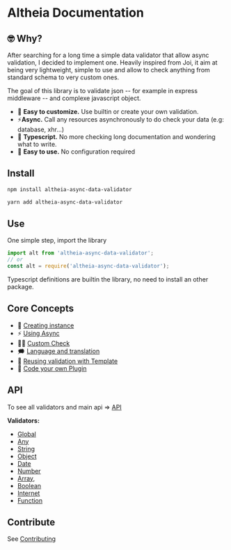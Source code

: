 # Altheia Documentation

## 🤓 Why?

After searching for a long time a simple data validator that allow async validation, I decided to implement one. Heavily inspired from Joi, it aim at being very lightweight, simple to use and allow to check anything from standard schema to very custom ones.

The goal of this library is to validate json -- for example in express middleware -- and complexe javascript object.

- 💅 **Easy to customize.** Use builtin or create your own validation.
- ⚡️**Async.** Call any resources asynchronously to do check your data (e.g: database, xhr...)
- 🤩 **Typescript.** No more checking long documentation and wondering what to write.
- 🧘 **Easy to use.** No configuration required

## Install

```bash
npm install altheia-async-data-validator
```

```sh
yarn add altheia-async-data-validator
```

## Use

One simple step, import the library

```javascript
import alt from 'altheia-async-data-validator';
// or
const alt = require('altheia-async-data-validator');
```

Typescript definitions are builtin the library, no need to install an other package.

## Core Concepts

- 👯‍ [Creating instance](core-concepts.md#)
- ⚡️ [Using Async](core-concepts.md#)
- 💪🏻 [Custom Check](core-concepts.md#)
- 🗯 [Language and translation](core-concepts.md#)
- 🎨 [Reusing validation with Template](core-concepts.md#)
- 👾 [Code your own Plugin](core-concepts.md#)

## API

To see all validators and main api => [API](api.md)

**Validators:**

- [Global](api.md#global)
- [Any](api.md#any)
- [String](api.md#string)
- [Object](api.md#object)
- [Date](api.md#date)
- [Number](api.md#number)
- [Array](api.md#array),
- [Boolean](api.md#boolean)
- [Internet](api.md#internet)
- [Function](api.md#function)

## Contribute

See [Contributing](contributing.md)
